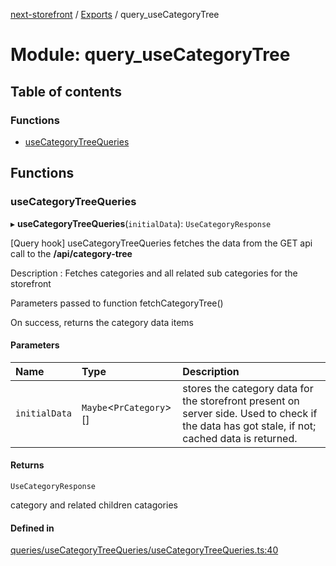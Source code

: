 [next-storefront](../README.md) / [Exports](../modules.md) / query_useCategoryTree

# Module: query_useCategoryTree

## Table of contents

### Functions

- [useCategoryTreeQueries](query_useCategoryTree.md#usecategorytreequeries)

## Functions

### useCategoryTreeQueries

▸ **useCategoryTreeQueries**(`initialData`): `UseCategoryResponse`

[Query hook] useCategoryTreeQueries fetches the data from the GET api call to the <b>/api/category-tree</b>

Description : Fetches categories and all related sub categories for the storefront

Parameters passed to function fetchCategoryTree()

On success, returns the category data items

#### Parameters

| Name          | Type                     | Description                                                                                                                                   |
| :------------ | :----------------------- | :-------------------------------------------------------------------------------------------------------------------------------------------- |
| `initialData` | `Maybe`<`PrCategory`\>[] | stores the category data for the storefront present on server side. Used to check if the data has got stale, if not; cached data is returned. |

#### Returns

`UseCategoryResponse`

category and related children catagories

#### Defined in

[queries/useCategoryTreeQueries/useCategoryTreeQueries.ts:40](https://github.com/KiboSoftware/nextjs-storefront/blob/2f9709d/hooks/queries/useCategoryTreeQueries/useCategoryTreeQueries.ts#L40)
